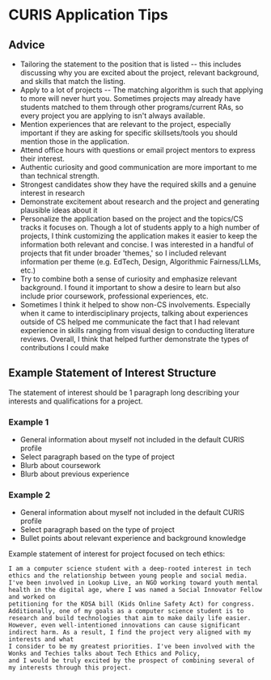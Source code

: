 # CURIS Application Tips

## Advice
- Tailoring the statement to the position that is listed -- this includes discussing why you are excited about the project, relevant background, and skills that match the listing. 
- Apply to a lot of projects -- The matching algorithm is such that applying to more will never hurt you. Sometimes projects may already have students matched to them through other programs/current RAs, so every project you are applying to isn't always available.
- Mention experiences that are relevant to the project, especially important if they are asking for specific skillsets/tools you should mention those in the application.
- Attend office hours with questions or email project mentors to express their interest.
- Authentic curiosity and good communication are more important to me than technical strength.
- Strongest candidates show they have the required skills and a genuine interest in research
- Demonstrate excitement about research and the project and generating plausible ideas about it
- Personalize the application based on the project and the topics/CS tracks it focuses on. Though a lot of students apply to a high number of projects, I think customizing the application makes it easier to keep the information both relevant and concise. I was interested in a handful of projects that fit under broader 'themes,' so I included relevant information per theme (e.g. EdTech, Design, Algorithmic Fairness/LLMs, etc.)
- Try to combine both a sense of curiosity and emphasize relevant background. I found it important to show a desire to learn but also include prior coursework, professional experiences, etc.
- Sometimes I think it helped to show non-CS involvements. Especially when it came to interdisciplinary projects, talking about experiences outside of CS helped me communicate the fact that I had relevant experience in skills ranging from visual design to conducting literature reviews. Overall, I think that helped further demonstrate the types of contributions I could make

## Example Statement of Interest Structure
The statement of interest should be 1 paragraph long describing your interests and qualifications for a project.
### Example 1
- General information about myself not included in the default CURIS profile
- Select paragraph based on the type of project
- Blurb about coursework
- Blurb about previous experience

### Example 2
- General information about myself not included in the default CURIS profile
- Select paragraph based on the type of project
- Bullet points about relevant experience and background knowledge

Example statement of interest for project focused on tech ethics: 
```
I am a computer science student with a deep-rooted interest in tech ethics and the relationship between young people and social media.
I've been involved in Lookup Live, an NGO working toward youth mental health in the digital age, where I was named a Social Innovator Fellow and worked on
petitioning for the KOSA bill (Kids Online Safety Act) for congress.
Additionally, one of my goals as a computer science student is to research and build technologies that aim to make daily life easier.
However, even well-intentioned innovations can cause significant indirect harm. As a result, I find the project very aligned with my interests and what
I consider to be my greatest priorities. I've been involved with the Wonks and Techies talks about Tech Ethics and Policy,
and I would be truly excited by the prospect of combining several of my interests through this project. 
```
